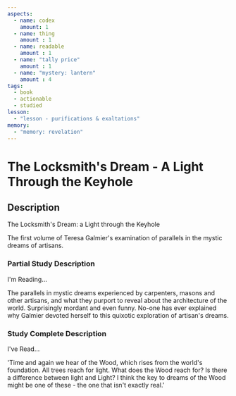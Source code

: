 ```yaml
---
aspects: 
  - name: codex
    amount: 1
  - name: thing
    amount : 1
  - name: readable
    amount : 1
  - name: "tally price"
    amount : 1
  - name: "mystery: lantern"
    amount : 4
tags:
  - book
  - actionable
  - studied
lesson:
  - "lesson - purifications & exaltations"
memory:
  - "memory: revelation"
---
```


# The Locksmith's Dream - A Light Through the Keyhole

## Description
The Locksmith's Dream: a Light through the Keyhole

The first volume of Teresa Galmier's examination of parallels in the mystic dreams of artisans.
### Partial Study Description
I'm Reading...

The parallels in mystic dreams experienced by carpenters, masons and other artisans, and what they purport to reveal about the architecture of the world. Surprisingly mordant and even funny. No-one has ever explained why Galmier devoted herself to this quixotic exploration of artisan's dreams.
### Study Complete Description

I've Read...

'Time and again we hear of the Wood, which rises from the world's foundation. All trees reach for light. What does the Wood reach for? Is there a difference between light and Light? I think the key to dreams of the Wood might be one of these - the one that isn't exactly real.'